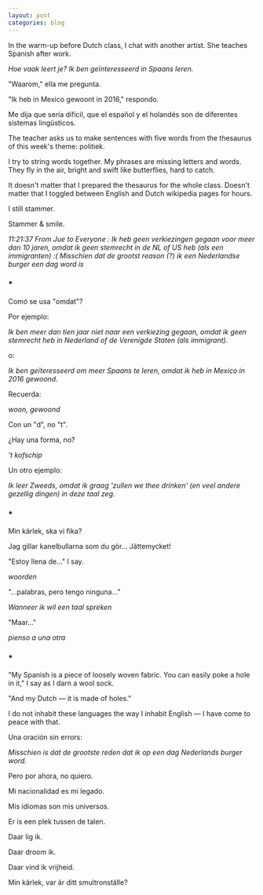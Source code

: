 ```yaml
---
layout: post
categories: blog
---
```


In the warm-up before Dutch class, I chat with another artist. She teaches Spanish after work.

_Hoe vaak leert je? Ik ben geïnteresseerd in Spaans leren._

"Waarom," ella me pregunta.

"Ik heb in Mexico gewoont in 2016," respondo. 

Me dija que sería difícil, que el español y el holandés son de diferentes sistemas lingüsticos.

The teacher asks us to make sentences with five words from the thesaurus of this week's theme: politiek.

I try to string words together. My phrases are missing letters and words. They fly in the air, bright and swift like butterflies, hard to catch. 

It doesn't matter that I prepared the thesaurus for the whole class. Doesn't matter that I toggled between English and Dutch wikipedia pages for hours.

I still stammer.

Stammer & smile.

_11:21:37 From Jue to Everyone : Ik heb geen verkiezingen gegaan voor meer dan 10 jaren, omdat ik geen stemrecht in de NL of US heb (als een immigranten) :( Misschien dat de grootst reason (?) ik een Nederlandse burger een dag word is_

### *

Comó se usa "omdat"?

Por ejemplo:

 _Ik ben meer dan tien jaar niet naar een verkiezing gegaan, omdat ik geen stemrecht heb in Nederland of de Verenigde Staten (als immigrant)._

o:

_Ik ben geïteresseerd om meer Spaans te leren, omdat ik heb in Mexico in 2016 gewoond._

Recuerda:

_woon, gewoond_

Con un "d", no "t". 

¿Hay una forma, no?

_'t kofschip_

Un otro ejemplo:

_Ik leer Zweeds, omdat ik graag 'zullen we thee drinken' (en veel andere gezellig dingen) in deze taal zeg._

### *

Min kärlek, ska vi fika?

Jag gillar kanelbullarna som du gör... Jättemycket!

"Estoy llena de..." I say.

_woorden_

"...palabras, pero tengo ninguna..."

_Wanneer ik wil een taal spreken_

"Maar..."

_pienso a una otra_

### *

"My Spanish is a piece of loosely woven fabric. You can easily poke a hole in it," I say as I darn a wool sock.

"And my Dutch — it is made of holes."

I do not inhabit these languages the way I inhabit English — I have come to peace with that.

Una oración sin errors:

_Misschien is dat de grootste reden dat ik op een dag Nederlands burger word._

Pero por ahora, no quiero. 

Mi nacionalidad es mi legado. 

Mis idiomas son mis universos.

Er is een plek tussen de talen.

Daar lig ik.

Daar droom ik.

Daar vind ik vrijheid.

Min kärlek, var är ditt smultronställe?